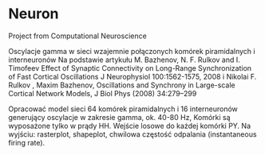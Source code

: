 # Neuron
Project from Computational Neuroscience

Oscylacje gamma w sieci wzajemnie połączonych komórek piramidalnych i interneuronów Na podstawie artykułu M. Bazhenov, N. F. Rulkov and I. Timofeev Effect of Synaptic Connectivity on Long-Range Synchronization of Fast Cortical Oscillations J Neurophysiol 100:1562-1575, 2008 i Nikolai F. Rulkov , Maxim Bazhenov, Oscillations and Synchrony in Large-scale Cortical Network Models, J Biol Phys (2008) 34:279–299 

Opracować model sieci 64 komórek piramidalnych i 16 interneuronów generujący oscylacje w zakresie gamma, ok. 40-80 Hz, Komórki są wyposażone tylko w prądy HH. Wejście losowe do każdej komórki PY. Na wyjściu: rasterplot, shapeplot, chwilowa częstość odpalania (instantaneous firing rate).
